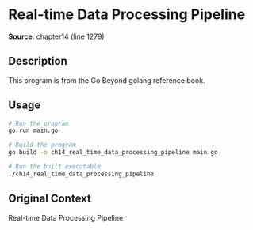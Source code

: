 # Real-time Data Processing Pipeline

**Source**: chapter14 (line 1279)

## Description

This program is from the Go Beyond golang reference book.

## Usage

```bash
# Run the program
go run main.go

# Build the program
go build -o ch14_real_time_data_processing_pipeline main.go

# Run the built executable
./ch14_real_time_data_processing_pipeline
```

## Original Context

Real-time Data Processing Pipeline

